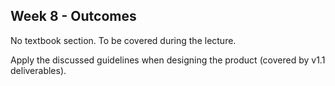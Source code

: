 <link rel="stylesheet" href="{{baseUrl}}/css/main.css">
<link rel="stylesheet" href="{{baseUrl}}/css/schedule.css">

<div class="website-content">

## Week 8 - Outcomes

<div id="main">

<!-- ==================================================================================================== -->

<include src="outcome-architecturalStyle.md" />

<!-- ==================================================================================================== -->

<include src="outcome-integration.md" />

<!-- ==================================================================================================== -->

<include src="outcome-basicDesignPrinciples.md" />

<!-- ==================================================================================================== -->

<include src="outcome-associationClass.md" />

<!-- ==================================================================================================== -->

<include src="outcome-testingTypes.md" />

<!-- ==================================================================================================== -->

<panel type="info" header="**`W8.6` Can apply basic product design guidelines** :star::star::star:" no-close>

No textbook section. To be covered during the lecture.

  <panel header=":dart: Evidence" expanded>

Apply the discussed guidelines when designing the product (covered by v1.1 deliverables).

  </panel>
</panel>

<!-- ==================================================================================================== -->

<panel type="danger" header="**`W8.7` Can describe a product from the user's perspective** :star:" no-close>


  <panel header=":dart: Evidence" expanded>

<include src="../../admin/project-v11.md#documentation" name="%%Admin &raquo; Project &rarr; v1.1 &rarr; Documentation%%" bottom-switch dynamic />

  </panel>
</panel>

<!-- ==================================================================================================== -->

<panel type="danger" header="**`W8.8` Can do global-impact changes to an existing software** :star:" no-close>
  <panel header=":dart: Evidence" expanded>

<include src="../../admin/project-v11.md#product" name="%%Admin &raquo; Project &rarr; v1.1 &rarr; Product%%" bottom-switch dynamic />

  </panel>
</panel>

<!-- ==================================================================================================== -->

</div>
</div>
